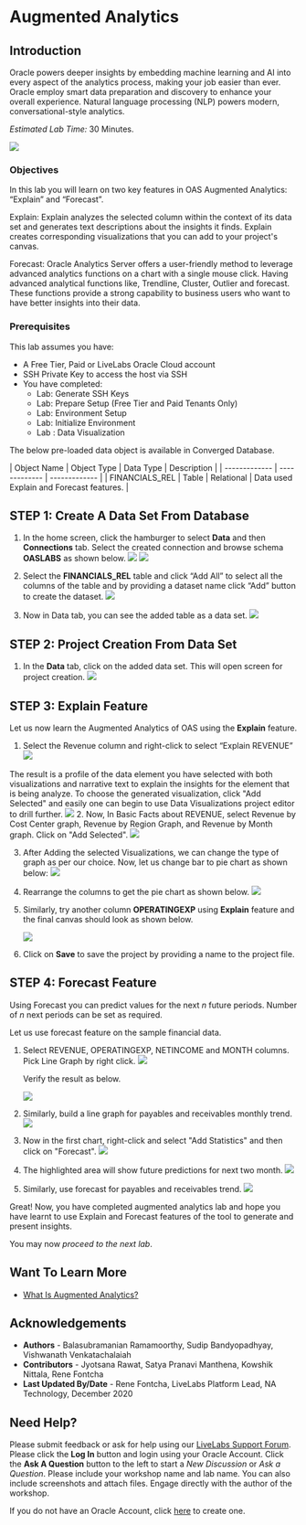 # Augmented Analytics

## Introduction ##

Oracle powers deeper insights by embedding machine learning and AI into every aspect of the analytics process, making your job easier than ever.  Oracle employ smart data preparation and discovery to enhance your overall experience. Natural language processing (NLP) powers modern, conversational-style analytics.

*Estimated Lab Time:* 30 Minutes.

  ![](./images/augmentedanalytics.png " ")


### Objectives ###

In this lab you will learn on two key features in OAS Augmented Analytics:  “Explain” and “Forecast”.

Explain: Explain analyzes the selected column within the context of its data set and generates text descriptions about the insights it finds.  Explain creates corresponding visualizations that you can add to your project's canvas.

Forecast: Oracle Analytics Server offers a user-friendly method to leverage advanced analytics functions on a chart with a single mouse click. Having advanced analytical functions like, Trendline, Cluster, Outlier and forecast. These functions provide a strong capability to business users who want to have better insights into their data.

### Prerequisites
This lab assumes you have:
- A Free Tier, Paid or LiveLabs Oracle Cloud account
- SSH Private Key to access the host via SSH
- You have completed:
    - Lab: Generate SSH Keys
    - Lab: Prepare Setup (Free Tier and Paid Tenants Only)
    - Lab: Environment Setup
    - Lab: Initialize Environment
    - Lab : Data Visualization  

The below pre-loaded data object is available in Converged Database.  

| Object Name  | Object Type  | Data Type  | Description  |
| ------------- | ------------- | ------------- |
| FINANCIALS\_REL | Table | Relational  | Data used Explain and Forecast features. |

## **STEP 1**: Create A Data Set From Database

1. In the home screen, click the hamburger to select **Data** and then **Connections** tab. Select the  created connection and browse schema **OASLABS** as shown below.
    ![](./images/aa4.png " ")
    ![](./images/aa5.png " ")

2. Select the **FINANCIALS\_REL** table and click “Add All” to select all the columns of the table and by providing a dataset name click “Add” button to create the dataset.
    ![](./images/aa6.png " ")

3. Now in Data tab, you can see the added table as a data set.
    ![](./images/aa7.png " ")

## **STEP 2**: Project Creation From Data Set

1. In the **Data** tab, click on the added data set.  This will open screen for project creation.
    ![](./images/aa7.png " ")

## **STEP 3**: Explain Feature

Let us now learn the Augmented Analytics of OAS using the  **Explain** feature.

1. Select the Revenue column and right-click to select “Explain REVENUE”
    ![](./images/aa8.png " ")

The result is a profile of the data element you have selected with both visualizations and narrative text to explain the insights for the element that is being analyze.  To choose the generated visualization, click "Add Selected" and easily one can begin to use Data Visualizations project editor to drill further.
    ![](./images/aa9.png " ")
2.  Now, In Basic Facts about REVENUE, select Revenue by Cost Center graph, Revenue by Region Graph, and Revenue by Month graph. Click on "Add Selected".
    ![](./images/aa10.png " ")

3. After Adding the selected Visualizations, we can change the type of graph as per our choice. Now, let us change bar to pie chart as shown below:
    ![](./images/aa11.png " ")
4. Rearrange the columns to get the pie chart as shown below.
    ![](./images/aa12.png " ")

5. Similarly, try another column **OPERATINGEXP** using **Explain** feature and the final canvas should look as shown below.

    ![](./images/aa14.png " ")

6. Click on **Save** to save the project by providing a name to the project file.

## **STEP 4**: Forecast Feature

Using Forecast you can predict values for the next _n_ future periods.  Number of _n_ next periods can be set as required.

Let us use forecast feature on the sample financial data.

1. Select REVENUE, OPERATINGEXP, NETINCOME and MONTH columns.  Pick Line Graph by right click.
    ![](./images/aa15.png " ")

    Verify the result as below.

    ![](./images/aa16.png " ")

2. Similarly, build a line graph for payables and receivables monthly trend.
    ![](./images/aa17.png " ")

3. Now in the first chart, right-click and select "Add Statistics" and then click on "Forecast".
    ![](./images/aa18.png " ")
4. The highlighted area will show future predictions for next two month.
    ![](./images/aa19.png " ")

5. Similarly, use forecast for payables and receivables trend.
    ![](./images/aa20.png " ")

Great! Now, you have completed augmented analytics lab and hope you have learnt to use Explain and Forecast features of the tool to generate and present insights.

You may now *proceed to the next lab*.

## Want To Learn More

- [What Is Augmented Analytics?](https://blogs.oracle.com/analytics/what-is-augmented-analytics-v2)

## Acknowledgements

- **Authors** - Balasubramanian Ramamoorthy, Sudip Bandyopadhyay, Vishwanath Venkatachalaiah
- **Contributors** - Jyotsana Rawat, Satya Pranavi Manthena, Kowshik Nittala, Rene Fontcha
- **Last Updated By/Date** - Rene Fontcha, LiveLabs Platform Lead, NA Technology, December 2020

## Need Help?
Please submit feedback or ask for help using our [LiveLabs Support Forum](https://community.oracle.com/tech/developers/categories/converged-database). Please click the **Log In** button and login using your Oracle Account. Click the **Ask A Question** button to the left to start a *New Discussion* or *Ask a Question*.  Please include your workshop name and lab name.  You can also include screenshots and attach files.  Engage directly with the author of the workshop.

If you do not have an Oracle Account, click [here](https://profile.oracle.com/myprofile/account/create-account.jspx) to create one.
